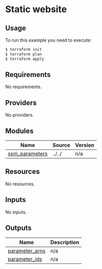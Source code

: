 # Static website

## Usage

To run this example you need to execute:

```bash
$ terraform init
$ terraform plan
$ terraform apply
```

<!-- BEGIN_TF_DOCS -->
## Requirements

No requirements.

## Providers

No providers.

## Modules

| Name | Source | Version |
|------|--------|---------|
| <a name="module_ssm_parameters"></a> [ssm\_parameters](#module\_ssm\_parameters) | ../../ | n/a |

## Resources

No resources.

## Inputs

No inputs.

## Outputs

| Name | Description |
|------|-------------|
| <a name="output_parameter_arns"></a> [parameter\_arns](#output\_parameter\_arns) | n/a |
| <a name="output_parameter_ids"></a> [parameter\_ids](#output\_parameter\_ids) | n/a |
<!-- END_TF_DOCS -->
